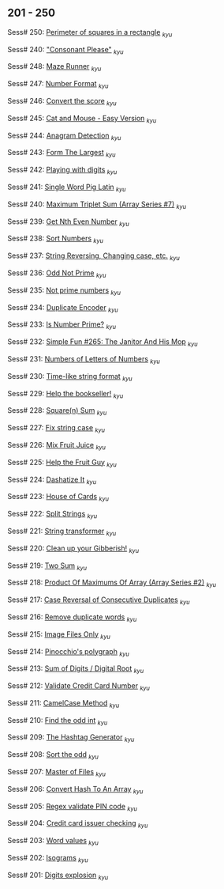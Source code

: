 ## 201 - 250

Sess# 250: [Perimeter of squares in a rectangle](https://www.codewars.com/kata/559a28007caad2ac4e000083) <sub>_kyu_</sub>

Sess# 240: ["Consonant Please"](https://www.codewars.com/kata/59727e04f6a02d0cde00001a) <sub>_kyu_</sub>

Sess# 248: [Maze Runner](https://www.codewars.com/kata/58663693b359c4a6560001d6) <sub>_kyu_</sub>

Sess# 247: [Number Format](https://www.codewars.com/kata/565c4e1303a0a006d7000127) <sub>_kyu_</sub>

Sess# 246: [Convert the score](https://www.codewars.com/kata/5b6c220fa0a661fbf200005d) <sub>_kyu_</sub>

Sess# 245: [Cat and Mouse - Easy Version](https://www.codewars.com/kata/57ee24e17b45eff6d6000164) <sub>_kyu_</sub>

Sess# 244: [Anagram Detection](https://www.codewars.com/kata/529eef7a9194e0cbc1000255) <sub>_kyu_</sub>

Sess# 243: [Form The Largest](https://www.codewars.com/kata/5a4ea304b3bfa89a9900008e) <sub>_kyu_</sub>

Sess# 242: [Playing with digits](https://www.codewars.com/kata/5552101f47fc5178b1000050) <sub>_kyu_</sub>

Sess# 241: [Single Word Pig Latin](https://www.codewars.com/kata/558878ab7591c911a4000007) <sub>_kyu_</sub>

Sess# 240: [Maximum Triplet Sum (Array Series #7)](https://www.codewars.com/kata/5aa1bcda373c2eb596000112) <sub>_kyu_</sub>

Sess# 239: [Get Nth Even Number](https://www.codewars.com/kata/5933a1f8552bc2750a0000ed) <sub>_kyu_</sub>

Sess# 238: [Sort Numbers](https://www.codewars.com/kata/5174a4c0f2769dd8b1000003) <sub>_kyu_</sub>

Sess# 237: [String Reversing, Changing case, etc.](https://www.codewars.com/kata/58305403aeb69a460b00019a) <sub>_kyu_</sub>

Sess# 236: [Odd Not Prime](https://www.codewars.com/kata/5a9996fa8e503f2b4a002e7a) <sub>_kyu_</sub>

Sess# 235: [Not prime numbers](https://www.codewars.com/kata/5a9a70cf5084d74ff90000f7) <sub>_kyu_</sub>

Sess# 234: [Duplicate Encoder](https://www.codewars.com/kata/54b42f9314d9229fd6000d9c) <sub>_kyu_</sub>

Sess# 233: [Is Number Prime?](https://www.codewars.com/kata/5262119038c0985a5b00029f) <sub>_kyu_</sub>

Sess# 232: [Simple Fun #265: The Janitor And His Mop](https://www.codewars.com/kata/59128363e5bc24091a00006f) <sub>_kyu_</sub>

Sess# 231: [Numbers of Letters of Numbers](https://www.codewars.com/kata/599febdc3f64cd21d8000117) <sub>_kyu_</sub>

Sess# 230: [Time-like string format](https://www.codewars.com/kata/51e000d070fe4414000003f0) <sub>_kyu_</sub>

Sess# 229: [Help the bookseller!](https://www.codewars.com/kata/54dc6f5a224c26032800005c) <sub>_kyu_</sub>

Sess# 228: [Square(n) Sum](https://www.codewars.com/kata/515e271a311df0350d00000f) <sub>_kyu_</sub>

Sess# 227: [Fix string case](https://www.codewars.com/kata/5b180e9fedaa564a7000009a) <sub>_kyu_</sub>

Sess# 226: [Mix Fruit Juice](https://www.codewars.com/kata/5905871c00881d0e85000015) <sub>_kyu_</sub>

Sess# 225: [Help the Fruit Guy](https://www.codewars.com/kata/557af4c6169ac832300000ba) <sub>_kyu_</sub>

Sess# 224: [Dashatize It](https://www.codewars.com/kata/58223370aef9fc03fd000071) <sub>_kyu_</sub>

Sess# 223: [House of Cards](https://www.codewars.com/kata/543abbc35f0461d28f000c11) <sub>_kyu_</sub>

Sess# 222: [Split Strings](https://www.codewars.com/kata/515de9ae9dcfc28eb6000001) <sub>_kyu_</sub>

Sess# 221: [String transformer](https://www.codewars.com/kata/5878520d52628a092f0002d0) <sub>_kyu_</sub>

Sess# 220: [Clean up your Gibberish!](https://www.codewars.com/kata/5ac66185a1ad6f065b000046) <sub>_kyu_</sub>

Sess# 219: [Two Sum](https://www.codewars.com/kata/52c31f8e6605bcc646000082) <sub>_kyu_</sub>

Sess# 218: [Product Of Maximums Of Array (Array Series #2)](https://www.codewars.com/kata/5a63948acadebff56f000018) <sub>_kyu_</sub>

Sess# 217: [Case Reversal of Consecutive Duplicates](https://www.codewars.com/kata/577c2d68311a24132a0002a5) <sub>_kyu_</sub>

Sess# 216: [Remove duplicate words](https://www.codewars.com/kata/5b39e3772ae7545f650000fc) <sub>_kyu_</sub>

Sess# 215: [Image Files Only](https://www.codewars.com/kata/56562b12044fa538b0000010) <sub>_kyu_</sub>

Sess# 214: [Pinocchio's polygraph](https://www.codewars.com/kata/58902b5edd7609f22d000059) <sub>_kyu_</sub>

Sess# 213: [Sum of Digits / Digital Root](https://www.codewars.com/kata/541c8630095125aba6000c00) <sub>_kyu_</sub>

Sess# 212: [Validate Credit Card Number](https://www.codewars.com/kata/5418a1dd6d8216e18a0012b2) <sub>_kyu_</sub>

Sess# 211: [CamelCase Method](https://www.codewars.com/kata/587731fda577b3d1b0001196) <sub>_kyu_</sub>

Sess# 210: [Find the odd int](https://www.codewars.com/kata/54da5a58ea159efa38000836) <sub>_kyu_</sub>

Sess# 209: [The Hashtag Generator](https://www.codewars.com/kata/52449b062fb80683ec000024) <sub>_kyu_</sub>

Sess# 208: [Sort the odd](https://www.codewars.com/kata/578aa45ee9fd15ff4600090d) <sub>_kyu_</sub>

Sess# 207: [Master of Files](https://www.codewars.com/kata/574bd867d277832448000adf) <sub>_kyu_</sub>

Sess# 206: [Convert Hash To An Array](https://www.codewars.com/kata/59557b2a6e595316ab000046) <sub>_kyu_</sub>

Sess# 205: [Regex validate PIN code](https://www.codewars.com/kata/55f8a9c06c018a0d6e000132) <sub>_kyu_</sub>

Sess# 204: [Credit card issuer checking](https://www.codewars.com/kata/5701e43f86306a615c001868) <sub>_kyu_</sub>

Sess# 203: [Word values](https://www.codewars.com/kata/598d91785d4ce3ec4f000018) <sub>_kyu_</sub>

Sess# 202: [Isograms](https://www.codewars.com/kata/54ba84be607a92aa900000f1) <sub>_kyu_</sub>

Sess# 201: [Digits explosion](https://www.codewars.com/kata/585b1fafe08bae9988000314) <sub>_kyu_</sub>

